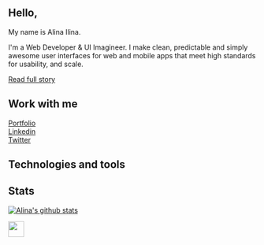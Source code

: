 ## Hello,

My name is Alina Ilina.

I'm a Web Developer & UI Imagineer. I make clean, predictable and simply awesome user interfaces for web and mobile apps that meet high standards for usability, and scale.

[Read full story][about]

## Work with me

[Portfolio][website] <br/>
[Linkedin][linkedin] <br/>
[Twitter][twitter] <br/>

## Technologies and tools

[about]: https://alinailina.info/about
[website]: https://alinailina.info
[linkedin]: https://www.linkedin.com/in/alinailina/
[twitter]: https://twitter.com/alinaimagineer

## Stats

[![Alina's github stats](https://github-readme-stats.vercel.app/api?username=alinailina)](https://github.com/anuraghazra/github-readme-stats)

<img height="32" width="32" src="https://cdn.jsdelivr.net/npm/simple-icons@v3/icons/javascript.js" />
